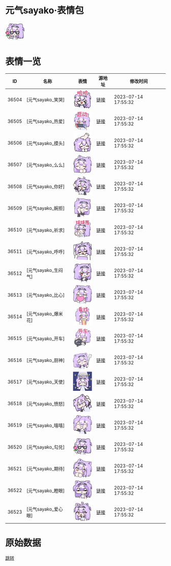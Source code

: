 # 元气sayako·表情包

<img src="./cover.png" height="60" alt="cover" />

# 表情一览

|ID|名称|表情|源地址|修改时间|
|----|----|----|----|----|
|36504|[元气sayako_笑哭]|<img src="./pic/036504_%5B元气sayako_笑哭%5D.png" height="60" alt="笑哭"/>|[链接](https://i0.hdslb.com/bfs/garb/item/fc34283beae7290259476b36358d4a808862afd7.png)|2023-07-14 17:55:32|
|36505|[元气sayako_热爱]|<img src="./pic/036505_%5B元气sayako_热爱%5D.png" height="60" alt="热爱"/>|[链接](https://i0.hdslb.com/bfs/garb/item/8ba5dec5aa1cdf72c431a61850152b387b2a583e.png)|2023-07-14 17:55:32|
|36506|[元气sayako_摸头]|<img src="./pic/036506_%5B元气sayako_摸头%5D.png" height="60" alt="摸头"/>|[链接](https://i0.hdslb.com/bfs/garb/item/1340e522c585033833d71d824e87a22b57a2de1e.png)|2023-07-14 17:55:32|
|36507|[元气sayako_么么]|<img src="./pic/036507_%5B元气sayako_么么%5D.png" height="60" alt="么么"/>|[链接](https://i0.hdslb.com/bfs/garb/item/5b667b4e5b4292e4cfa82bc578c8c561dbf6f137.png)|2023-07-14 17:55:32|
|36508|[元气sayako_你好]|<img src="./pic/036508_%5B元气sayako_你好%5D.png" height="60" alt="你好"/>|[链接](https://i0.hdslb.com/bfs/garb/item/dc8ea838c24abc6549ec629af2c744e88b21354f.png)|2023-07-14 17:55:32|
|36509|[元气sayako_婉拒]|<img src="./pic/036509_%5B元气sayako_婉拒%5D.png" height="60" alt="婉拒"/>|[链接](https://i0.hdslb.com/bfs/garb/item/42bbc368e879ab229c8c3ab69d4924de61ffcfc8.png)|2023-07-14 17:55:32|
|36510|[元气sayako_祈求]|<img src="./pic/036510_%5B元气sayako_祈求%5D.png" height="60" alt="祈求"/>|[链接](https://i0.hdslb.com/bfs/garb/item/02bd880a41c0109f3a90bdde1c656b59260e4515.png)|2023-07-14 17:55:32|
|36511|[元气sayako_呼呼]|<img src="./pic/036511_%5B元气sayako_呼呼%5D.png" height="60" alt="呼呼"/>|[链接](https://i0.hdslb.com/bfs/garb/item/86acb8fdacee78435f732801cef9852eeb24392b.png)|2023-07-14 17:55:32|
|36512|[元气sayako_生闷气]|<img src="./pic/036512_%5B元气sayako_生闷气%5D.png" height="60" alt="生闷气"/>|[链接](https://i0.hdslb.com/bfs/garb/item/49e58186ae1a96a8113de24db415c24216b77e0a.png)|2023-07-14 17:55:32|
|36513|[元气sayako_比心]|<img src="./pic/036513_%5B元气sayako_比心%5D.png" height="60" alt="比心"/>|[链接](https://i0.hdslb.com/bfs/garb/item/b56fc93baf40c131b8add071f2074d7a91cff488.png)|2023-07-14 17:55:32|
|36514|[元气sayako_爆米花]|<img src="./pic/036514_%5B元气sayako_爆米花%5D.png" height="60" alt="爆米花"/>|[链接](https://i0.hdslb.com/bfs/garb/item/d35101c910617e618ffde9fbc20d397b3c4b791b.png)|2023-07-14 17:55:32|
|36515|[元气sayako_开车]|<img src="./pic/036515_%5B元气sayako_开车%5D.png" height="60" alt="开车"/>|[链接](https://i0.hdslb.com/bfs/garb/item/786e7b275ccf8a474b1806bb5ae7f14a21287ffe.png)|2023-07-14 17:55:32|
|36516|[元气sayako_厨神]|<img src="./pic/036516_%5B元气sayako_厨神%5D.png" height="60" alt="厨神"/>|[链接](https://i0.hdslb.com/bfs/garb/item/67c208576ea7d7fdf4df75679d26470814675d72.png)|2023-07-14 17:55:32|
|36517|[元气sayako_天使]|<img src="./pic/036517_%5B元气sayako_天使%5D.png" height="60" alt="天使"/>|[链接](https://i0.hdslb.com/bfs/garb/item/fad19816a76e3c9a62d70cb81846f30ec455abcf.png)|2023-07-14 17:55:32|
|36518|[元气sayako_愤怒]|<img src="./pic/036518_%5B元气sayako_愤怒%5D.png" height="60" alt="愤怒"/>|[链接](https://i0.hdslb.com/bfs/garb/item/9b23f1344a57f0865f3de3d2920ba38245edf4c0.png)|2023-07-14 17:55:32|
|36519|[元气sayako_嘻嘻]|<img src="./pic/036519_%5B元气sayako_嘻嘻%5D.png" height="60" alt="嘻嘻"/>|[链接](https://i0.hdslb.com/bfs/garb/item/9f85d9344343dceef886ea5e710f86da2b31e26b.png)|2023-07-14 17:55:32|
|36520|[元气sayako_勾兑]|<img src="./pic/036520_%5B元气sayako_勾兑%5D.png" height="60" alt="勾兑"/>|[链接](https://i0.hdslb.com/bfs/garb/item/03094c27b6db0f96b7292d4feab1c4b8dce1c427.png)|2023-07-14 17:55:32|
|36521|[元气sayako_期待]|<img src="./pic/036521_%5B元气sayako_期待%5D.png" height="60" alt="期待"/>|[链接](https://i0.hdslb.com/bfs/garb/item/2a7d7cb133b94e676380c309652f1cc47d355df3.png)|2023-07-14 17:55:32|
|36522|[元气sayako_瞪眼]|<img src="./pic/036522_%5B元气sayako_瞪眼%5D.png" height="60" alt="瞪眼"/>|[链接](https://i0.hdslb.com/bfs/garb/item/5945e0319b06954e3d0a68b0ff3318aa7da3ea97.png)|2023-07-14 17:55:32|
|36523|[元气sayako_爱心眼]|<img src="./pic/036523_%5B元气sayako_爱心眼%5D.png" height="60" alt="爱心眼"/>|[链接](https://i0.hdslb.com/bfs/garb/item/6679c6ea7165591e83785b2e6aae80194cd237d2.png)|2023-07-14 17:55:32|

# 原始数据

[跳转](./raw.json)

